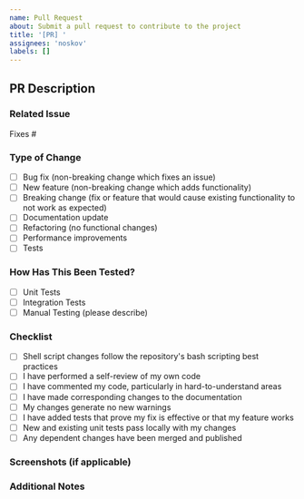 ```yaml
---
name: Pull Request
about: Submit a pull request to contribute to the project
title: '[PR] '
assignees: 'noskov'
labels: []
---
```


## PR Description

<!-- Provide a clear and concise description of what this PR does -->

### Related Issue

<!-- Link to the issue that this PR addresses using #issue_number -->
Fixes #

### Type of Change

<!-- Put an 'x' in all boxes that apply -->
- [ ] Bug fix (non-breaking change which fixes an issue)
- [ ] New feature (non-breaking change which adds functionality)
- [ ] Breaking change (fix or feature that would cause existing functionality
to not work as expected)
- [ ] Documentation update
- [ ] Refactoring (no functional changes)
- [ ] Performance improvements
- [ ] Tests

### How Has This Been Tested?

<!-- Describe the tests you ran and how -->
- [ ] Unit Tests
- [ ] Integration Tests
- [ ] Manual Testing (please describe)

### Checklist

<!-- Put an 'x' in all boxes that apply -->
- [ ] Shell script changes follow the repository's bash scripting best practices
- [ ] I have performed a self-review of my own code
- [ ] I have commented my code, particularly in hard-to-understand areas
- [ ] I have made corresponding changes to the documentation
- [ ] My changes generate no new warnings
- [ ] I have added tests that prove my fix is effective or that my feature works
- [ ] New and existing unit tests pass locally with my changes
- [ ] Any dependent changes have been merged and published

### Screenshots (if applicable)

<!-- Add screenshots to help explain your changes -->

### Additional Notes

<!-- Add any other context about the PR here -->

